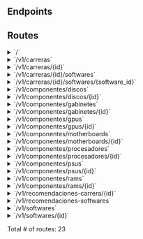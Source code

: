 # 

## Endpoints



## Routes

<details>
<summary>`/`</summary>

- [ContentTypeMiddleware]()
- [o-chi/cors.(*Cors).Handler-fm]()
- **/**
	- _GET_
		- [pi/internal/transport/http.(*Server).getHomepage-fm]()

</details>
<details>
<summary>`/v1/carreras`</summary>

- [ContentTypeMiddleware]()
- [o-chi/cors.(*Cors).Handler-fm]()
- **/v1**
	- **/carreras**
		- _GET_
			- [pi/internal/carreras.(*Carreras).List-fm]()
		- _POST_
			- [pi/internal/carreras.(*Carreras).Create-fm]()

</details>
<details>
<summary>`/v1/carreras/{id}`</summary>

- [ContentTypeMiddleware]()
- [o-chi/cors.(*Cors).Handler-fm]()
- **/v1**
	- **/carreras/{id}**
		- _DELETE_
			- [pi/internal/carreras.(*Carreras).Delete-fm]()
		- _GET_
			- [pi/internal/carreras.(*Carreras).Read-fm]()
		- _PUT_
			- [pi/internal/carreras.(*Carreras).Update-fm]()

</details>
<details>
<summary>`/v1/carreras/{id}/softwares`</summary>

- [ContentTypeMiddleware]()
- [o-chi/cors.(*Cors).Handler-fm]()
- **/v1**
	- **/carreras/{id}/softwares**
		- _GET_
			- [pi/internal/carreraSoftware.(*CarreraSoftwares).ListByCarrera-fm]()

</details>
<details>
<summary>`/v1/carreras/{id}/softwares/{software_id}`</summary>

- [ContentTypeMiddleware]()
- [o-chi/cors.(*Cors).Handler-fm]()
- **/v1**
	- **/carreras/{id}/softwares/{software_id}**
		- _POST_
			- [pi/internal/carreraSoftware.(*CarreraSoftwares).Create-fm]()
		- _DELETE_
			- [pi/internal/carreraSoftware.(*CarreraSoftwares).Delete-fm]()

</details>
<details>
<summary>`/v1/componentes/discos`</summary>

- [ContentTypeMiddleware]()
- [o-chi/cors.(*Cors).Handler-fm]()
- **/v1**
	- **/componentes**
		- **/discos**
			- _GET_
				- [pi/internal/componentes/discos.(*Discos).List-fm]()
			- _POST_
				- [pi/internal/componentes/discos.(*Discos).Create-fm]()

</details>
<details>
<summary>`/v1/componentes/discos/{id}`</summary>

- [ContentTypeMiddleware]()
- [o-chi/cors.(*Cors).Handler-fm]()
- **/v1**
	- **/componentes**
		- **/discos/{id}**
			- _DELETE_
				- [pi/internal/componentes/discos.(*Discos).Delete-fm]()
			- _GET_
				- [pi/internal/componentes/discos.(*Discos).Read-fm]()
			- _PUT_
				- [pi/internal/componentes/discos.(*Discos).Update-fm]()

</details>
<details>
<summary>`/v1/componentes/gabinetes`</summary>

- [ContentTypeMiddleware]()
- [o-chi/cors.(*Cors).Handler-fm]()
- **/v1**
	- **/componentes**
		- **/gabinetes**
			- _GET_
				- [pi/internal/componentes/gabinetes.(*Gabinetes).List-fm]()
			- _POST_
				- [pi/internal/componentes/gabinetes.(*Gabinetes).Create-fm]()

</details>
<details>
<summary>`/v1/componentes/gabinetes/{id}`</summary>

- [ContentTypeMiddleware]()
- [o-chi/cors.(*Cors).Handler-fm]()
- **/v1**
	- **/componentes**
		- **/gabinetes/{id}**
			- _DELETE_
				- [pi/internal/componentes/gabinetes.(*Gabinetes).Delete-fm]()
			- _GET_
				- [pi/internal/componentes/gabinetes.(*Gabinetes).Read-fm]()
			- _PUT_
				- [pi/internal/componentes/gabinetes.(*Gabinetes).Update-fm]()

</details>
<details>
<summary>`/v1/componentes/gpus`</summary>

- [ContentTypeMiddleware]()
- [o-chi/cors.(*Cors).Handler-fm]()
- **/v1**
	- **/componentes**
		- **/gpus**
			- _GET_
				- [pi/internal/componentes/gpus.(*GPUs).List-fm]()
			- _POST_
				- [pi/internal/componentes/gpus.(*GPUs).Create-fm]()

</details>
<details>
<summary>`/v1/componentes/gpus/{id}`</summary>

- [ContentTypeMiddleware]()
- [o-chi/cors.(*Cors).Handler-fm]()
- **/v1**
	- **/componentes**
		- **/gpus/{id}**
			- _GET_
				- [pi/internal/componentes/gpus.(*GPUs).Read-fm]()
			- _PUT_
				- [pi/internal/componentes/gpus.(*GPUs).Update-fm]()
			- _DELETE_
				- [pi/internal/componentes/gpus.(*GPUs).Delete-fm]()

</details>
<details>
<summary>`/v1/componentes/motherboards`</summary>

- [ContentTypeMiddleware]()
- [o-chi/cors.(*Cors).Handler-fm]()
- **/v1**
	- **/componentes**
		- **/motherboards**
			- _GET_
				- [pi/internal/componentes/motherboards.(*Motherboards).List-fm]()
			- _POST_
				- [pi/internal/componentes/motherboards.(*Motherboards).Create-fm]()

</details>
<details>
<summary>`/v1/componentes/motherboards/{id}`</summary>

- [ContentTypeMiddleware]()
- [o-chi/cors.(*Cors).Handler-fm]()
- **/v1**
	- **/componentes**
		- **/motherboards/{id}**
			- _PUT_
				- [pi/internal/componentes/motherboards.(*Motherboards).Update-fm]()
			- _DELETE_
				- [pi/internal/componentes/motherboards.(*Motherboards).Delete-fm]()
			- _GET_
				- [pi/internal/componentes/motherboards.(*Motherboards).Read-fm]()

</details>
<details>
<summary>`/v1/componentes/procesadores`</summary>

- [ContentTypeMiddleware]()
- [o-chi/cors.(*Cors).Handler-fm]()
- **/v1**
	- **/componentes**
		- **/procesadores**
			- _GET_
				- [pi/internal/componentes/procesadores.(*Procesadores).List-fm]()
			- _POST_
				- [pi/internal/componentes/procesadores.(*Procesadores).Create-fm]()

</details>
<details>
<summary>`/v1/componentes/procesadores/{id}`</summary>

- [ContentTypeMiddleware]()
- [o-chi/cors.(*Cors).Handler-fm]()
- **/v1**
	- **/componentes**
		- **/procesadores/{id}**
			- _PUT_
				- [pi/internal/componentes/procesadores.(*Procesadores).Update-fm]()
			- _DELETE_
				- [pi/internal/componentes/procesadores.(*Procesadores).Delete-fm]()
			- _GET_
				- [pi/internal/componentes/procesadores.(*Procesadores).Read-fm]()

</details>
<details>
<summary>`/v1/componentes/psus`</summary>

- [ContentTypeMiddleware]()
- [o-chi/cors.(*Cors).Handler-fm]()
- **/v1**
	- **/componentes**
		- **/psus**
			- _GET_
				- [pi/internal/componentes/psus.(*PSUs).List-fm]()
			- _POST_
				- [pi/internal/componentes/psus.(*PSUs).Create-fm]()

</details>
<details>
<summary>`/v1/componentes/psus/{id}`</summary>

- [ContentTypeMiddleware]()
- [o-chi/cors.(*Cors).Handler-fm]()
- **/v1**
	- **/componentes**
		- **/psus/{id}**
			- _DELETE_
				- [pi/internal/componentes/psus.(*PSUs).Delete-fm]()
			- _GET_
				- [pi/internal/componentes/psus.(*PSUs).Read-fm]()
			- _PUT_
				- [pi/internal/componentes/psus.(*PSUs).Update-fm]()

</details>
<details>
<summary>`/v1/componentes/rams`</summary>

- [ContentTypeMiddleware]()
- [o-chi/cors.(*Cors).Handler-fm]()
- **/v1**
	- **/componentes**
		- **/rams**
			- _GET_
				- [pi/internal/componentes/rams.(*RAMs).List-fm]()
			- _POST_
				- [pi/internal/componentes/rams.(*RAMs).Create-fm]()

</details>
<details>
<summary>`/v1/componentes/rams/{id}`</summary>

- [ContentTypeMiddleware]()
- [o-chi/cors.(*Cors).Handler-fm]()
- **/v1**
	- **/componentes**
		- **/rams/{id}**
			- _PUT_
				- [pi/internal/componentes/rams.(*RAMs).Update-fm]()
			- _DELETE_
				- [pi/internal/componentes/rams.(*RAMs).Delete-fm]()
			- _GET_
				- [pi/internal/componentes/rams.(*RAMs).Read-fm]()

</details>
<details>
<summary>`/v1/recomendaciones-carrera/{id}`</summary>

- [ContentTypeMiddleware]()
- [o-chi/cors.(*Cors).Handler-fm]()
- **/v1**
	- **/recomendaciones-carrera/{id}**
		- _GET_
			- [pi/internal/recomendaciones.(*Recomendaciones).RecomendacionCarrera-fm]()

</details>
<details>
<summary>`/v1/recomendaciones-softwares`</summary>

- [ContentTypeMiddleware]()
- [o-chi/cors.(*Cors).Handler-fm]()
- **/v1**
	- **/recomendaciones-softwares**
		- _POST_
			- [pi/internal/recomendaciones.(*Recomendaciones).RecomendacionSoftware-fm]()

</details>
<details>
<summary>`/v1/softwares`</summary>

- [ContentTypeMiddleware]()
- [o-chi/cors.(*Cors).Handler-fm]()
- **/v1**
	- **/softwares**
		- _GET_
			- [pi/internal/softwares.(*Softwares).List-fm]()
		- _POST_
			- [pi/internal/softwares.(*Softwares).Create-fm]()

</details>
<details>
<summary>`/v1/softwares/{id}`</summary>

- [ContentTypeMiddleware]()
- [o-chi/cors.(*Cors).Handler-fm]()
- **/v1**
	- **/softwares/{id}**
		- _GET_
			- [pi/internal/softwares.(*Softwares).Read-fm]()
		- _PUT_
			- [pi/internal/softwares.(*Softwares).Update-fm]()
		- _DELETE_
			- [pi/internal/softwares.(*Softwares).Delete-fm]()

</details>

Total # of routes: 23
